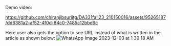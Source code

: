 Demo video:

https://github.com/chiranjibsuriitg/DA331fall23_210150016/assets/95265187/dd6381a2-af52-4f0d-84c0-7485c12bbd6c

Here user also gets the option to see URL instead of what is written in the article as shown below:
![WhatsApp Image 2023-12-03 at 1 39 18 AM](https://github.com/chiranjibsuriitg/DA331fall23_210150016/assets/95265187/a9ab6b22-a9fc-4134-970c-fdb5b1f7a6d6)

